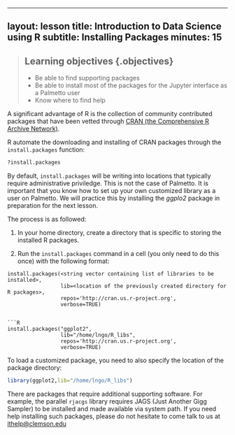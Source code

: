 
---
layout: lesson
title: Introduction to Data Science using R
subtitle: Installing Packages
minutes: 15
---

> ## Learning objectives {.objectives}
> * Be able to find supporting packages
> * Be able to install most of the packages for the Jupyter interface as a Palmetto user
> * Know where to find help

A significant advantage of R is the collection of community contributed packages that have been vetted through [CRAN (the Comprehensive R Archive Network)](https://cran.r-project.org/web/packages/). 

R automate the downloading and installing of CRAN packages through the `install.packages` function:


```R
?install.packages
```

By default, `install.packages` will be writing into locations that typically require administrative priviledge. This is not the case of Palmetto. It is important that you know how to set up your own customized library as a user on Palmetto. We will practice this by installing the *ggplo2* package in preparation for the next lesson. 

The process is as followed:

1. In your home directory, create a directory that is specific to storing the installed R packages. 

2. Run the `install.packages` command in a cell (you only need to do this once) with the following format:
```
install.packages(<string vector containing list of libraries to be installed>, 
                 lib=<location of the previously created directory for R packages>, 
                 repos='http://cran.us.r-project.org',
                 verbose=TRUE)


```R
install.packages("ggplot2", 
                 lib="/home/lngo/R_libs", 
                 repos='http://cran.us.r-project.org',
                 verbose=TRUE)
```

To load a customized package, you need to also specify the location of the package directory:


```R
library(ggplot2,lib="/home/lngo/R_libs")
```

There are packages that require additional supporting software. For example, the parallel `rjacgs` library requires  JAGS (Just Another Gigg Sampler) to be installed and made available via system path. If you need help installing such packages, please do not hesitate to come talk to us at ithelp@clemson.edu
